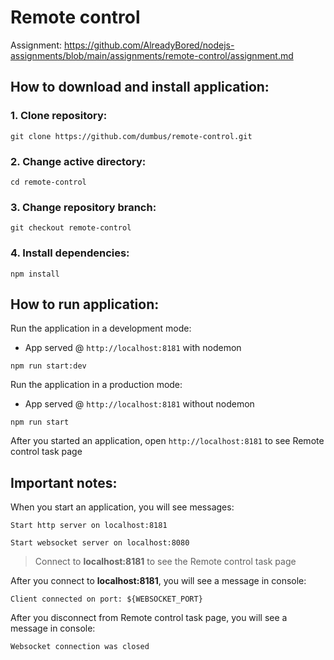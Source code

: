 # Remote control

Assignment: https://github.com/AlreadyBored/nodejs-assignments/blob/main/assignments/remote-control/assignment.md

## How to download and install application:

### 1. Clone repository:
```
git clone https://github.com/dumbus/remote-control.git
```
### 2. Change active directory:
```
cd remote-control
```
### 3. Change repository branch:
```
git checkout remote-control
```
### 4. Install dependencies:
```
npm install
```

## How to run application:

Run the application in a development mode:
* App served @ `http://localhost:8181` with nodemon
```
npm run start:dev
```

Run the application in a production mode:
* App served @ `http://localhost:8181` without nodemon
```
npm run start
```

After you started an application, open `http://localhost:8181` to see Remote control task page

## Important notes:
When you start an application, you will see messages:
```
Start http server on localhost:8181
```
```
Start websocket server on localhost:8080
```
> Connect to **localhost:8181** to see the Remote control task page

After you connect to **localhost:8181**, you will see a message in console:
```
Client connected on port: ${WEBSOCKET_PORT}
```
After you disconnect from Remote control task page, you will see a message in console:
```
Websocket connection was closed
```